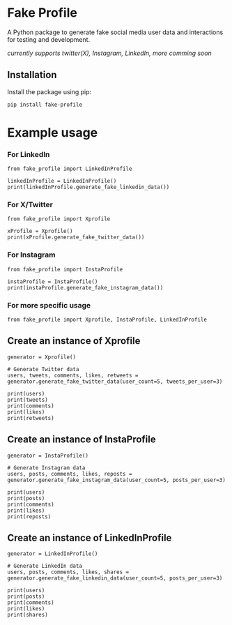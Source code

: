 # Fake Profile

A Python package to generate fake social media user data and interactions for testing and development.

<em> currently supports twitter(X), Instagram, LinkedIn, more comming soon </em>

## Installation

Install the package using pip:

```bash
pip install fake-profile

```


# Example usage
### For LinkedIn
```
from fake_profile import LinkedInProfile

linkedInProfile = LinkedInProfile()
print(linkedInProfile.generate_fake_linkedin_data())
```
### For X/Twitter
```
from fake_profile import Xprofile

xProfile = Xprofile()
print(xProfile.generate_fake_twitter_data())
```
### For Instagram
```
from fake_profile import InstaProfile

instaProfile = InstaProfile()
print(instaProfile.generate_fake_instagram_data())
```

### For more specific usage
```
from fake_profile import Xprofile, InstaProfile, LinkedInProfile
```
## Create an instance of Xprofile
```
generator = Xprofile()

# Generate Twitter data
users, tweets, comments, likes, retweets = generator.generate_fake_twitter_data(user_count=5, tweets_per_user=3)

print(users)
print(tweets)
print(comments)
print(likes)
print(retweets)
```
## Create an instance of InstaProfile
```
generator = InstaProfile()

# Generate Instagram data
users, posts, comments, likes, reposts = generator.generate_fake_instagram_data(user_count=5, posts_per_user=3)

print(users)
print(posts)
print(comments)
print(likes)
print(reposts)
```
## Create an instance of LinkedInProfile
```
generator = LinkedInProfile()

# Generate LinkedIn data
users, posts, comments, likes, shares = generator.generate_fake_linkedin_data(user_count=5, posts_per_user=3)

print(users)
print(posts)
print(comments)
print(likes)
print(shares)
```
